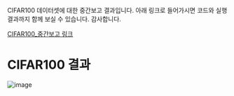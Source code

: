 CIFAR100 데이터셋에 대한 중간보고 결과입니다.
아래 링크로 들어가시면 코드와 실행결과까지 함께 보실 수 있습니다.
감사합니다.

[CIFAR100_중간보고 링크](https://colab.research.google.com/drive/1LdZVZgT5ywmCmXh8Z6M9d1luamIKiviY#scrollTo=CgUFWVgFkvHs)

# CIFAR100 결과
![image](https://github.com/elmellamo/ML_Image_Classification_Team4/assets/90952132/542faa53-162a-4cd8-b16f-a5dd0ae9bda4)


